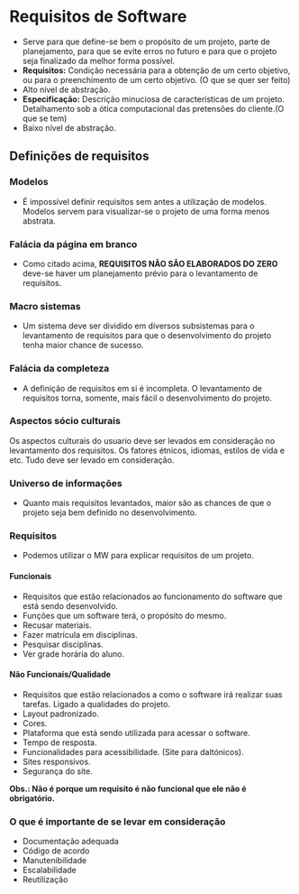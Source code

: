 # Requisitos de Software
- Serve para que define-se bem o propósito de um projeto, parte de planejamento, para que se evite erros no futuro e para que o projeto seja finalizado da melhor forma possível.
- **Requisitos:** Condição necessária para a obtenção de um certo objetivo, ou para o preenchimento de um certo objetivo. (O que se quer ser feito)
 - Alto nível de abstração.
- **Especificação:** Descrição minuciosa de características de um projeto. Detalhamento sob a ótica computacional das pretensões do cliente.(O que se tem)
 - Baixo nível de abstração.
## Definições de requisitos
### Modelos
- É impossível definir requisitos sem antes a utilização de modelos. Modelos servem para visualizar-se o projeto de uma forma menos abstrata.
 ### Falácia da página em branco
- Como citado acima, **REQUISITOS NÃO SÃO ELABORADOS DO ZERO** deve-se haver um planejamento prévio para o levantamento de requisitos.
 
### Macro sistemas
- Um sistema deve ser dividido em diversos subsistemas para o levantamento de requisitos para que o desenvolvimento do projeto tenha maior chance de sucesso.
 
### Falácia da completeza
- A definição de requisitos em si é incompleta. O levantamento de requisitos torna, somente, mais fácil o desenvolvimento do projeto.
 
### Aspectos sócio culturais
Os aspectos culturais do usuario deve ser levados em consideração no levantamento dos requisitos. Os fatores étnicos, idiomas, estilos de vida e etc. Tudo deve ser levado em consideração.
 
### Universo de informações
- Quanto mais requisitos levantados, maior são as chances de que o projeto seja bem definido no desenvolvimento.
 
### Requisitos
- Podemos utilizar o MW para explicar requisitos de um projeto.
#### Funcionais
- Requisitos que estão relacionados ao funcionamento do software que está sendo desenvolvido.
- Funções que um software terá, o propósito do mesmo.
 - Recusar materiais.
 - Fazer matrícula em disciplinas.
 - Pesquisar disciplinas.
 - Ver grade horária do aluno.
#### Não Funcionais/Qualidade
- Requisitos que estão relacionados a como o software irá realizar suas tarefas. Ligado a qualidades do projeto.
 - Layout padronizado.
 - Cores.
 - Plataforma que está sendo utilizada para acessar o software.
 - Tempo de resposta.
 - Funcionalidades para acessibilidade. (Site para daltónicos).
 - Sites responsivos.
 - Segurança do site.
 
**Obs.: Não é porque um requisito é não funcional que ele não é obrigatório.**
### O que é importante de se levar em consideração
- Documentação adequada
- Código de acordo
- Manutenibilidade
- Escalabilidade
- Reutilização